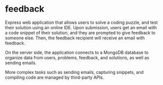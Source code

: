 # feedback
Express web application that allows users to solve a coding puzzle, and test their solution using an online IDE. Upon submission, users get an email with a code snippet of their solution, and they are prompted to give feedback to someone else. Then, the feedback recipient will receive an email with feedback.

On the server side, the application connects to a MongoDB database to organize data from users, problems, feedback, and solutions, as well as sending emails.

More complex tasks such as sending emails, capturing snippets, and compiling code are managed by third-party APIs.

